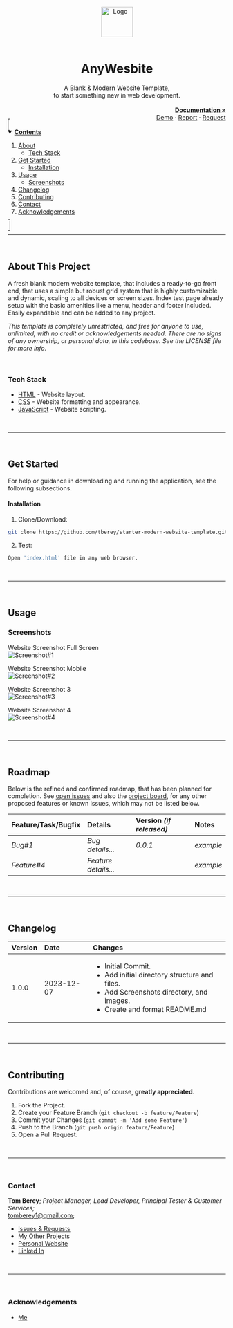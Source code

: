 <!-- PROJECT LOGO & TITLE -->
<br>
<div align="center">
  <img src="assets/images/img.png" alt="Logo" width="73" height="70">
  <br><br>
  <div align="center"><h1>AnyWesbite</h1>A Blank & Modern Website Template,<br>to start something new in web development.</div>
  <div align="right">
    <br>
    <a href="https://github.com/tberey/starter-modern-website-template/blob/main/README.md"><strong>Documentation »</strong></a>
    <br>
    <a href="#usage">Demo</a>
    ·
    <a href="https://github.com/tberey/starter-modern-website-template/issues">Report</a>
    ·
    <a href="https://github.com/tberey/starter-modern-website-template/issues">Request</a>
  </div>
</div>



<!-- TABLE OF CONTENTS -->
<details open="open" style="padding:4px;display:inline;border-width:1px;border-style:solid;">
  <summary><b style="display: inline-block"><u>Contents</u></b></summary>
    <ol>
        <li>
        <a href="#about-this-project">About</a>
        <ul>
            <li><a href="#tech-stack">Tech Stack</a></li>
        </ul>
        </li>
        <li>
        <a href="#get-started">Get Started</a>
        <ul>
            <li><a href="#installation">Installation</a></li>
        </ul>
        </li>
        <li>
          <a href="#usage">Usage</a>
          <ul>
            <li><a href="#screenshots">Screenshots</a></li>
        </ul>
        </li>
        <li><a href="#changelog">Changelog</a></li>
        <li><a href="#contributing">Contributing</a></li>
        <li><a href="#contact">Contact</a></li>
        <li><a href="#acknowledgements">Acknowledgements</a></li>
    </ol>
</details><hr><br>



<!-- ABOUT THis PROJECT -->
## About This Project
A fresh blank modern website template, that includes a ready-to-go front end, that uses a simple but robust grid system that is highly customizable and dynamic, scaling to all devices or screen sizes. Index test page already setup with the basic amenities like a menu, header and footer included. Easily expandable and can be added to any project.

*This template is completely unrestricted, and free for anyone to use, unlimited, with no credit or acknowledgements needed. There are no signs of any ownership, or personal data, in this codebase. See the LICENSE file for more info.*

<br>

### Tech Stack
* [HTML](https://www.w3.org/html/) - Website layout.
* [CSS](https://www.w3.org/Style/CSS/) - Website formatting and appearance.
* [JavaScript](https://developer.mozilla.org/en-US/docs/Web/JavaScript) - Website scripting.

<br><hr><br>



<!-- GET STARTED -->
## Get Started
For help or guidance in downloading and running the application, see the following subsections.

#### Installation
1. Clone/Download:
  ```sh
  git clone https://github.com/tberey/starter-modern-website-template.git
  ```
2. Test:
  ```sh
  Open 'index.html' file in any web browser.
  ```

<br><hr><br>



<!-- USAGE EXAMPLES -->
## Usage

### Screenshots

Website Screenshot Full Screen<br>
![Screenshot#1](https://github.com/tberey/starter-modern-website-template/blob/main/screenshots/full-screen-index.png?raw=true)

Website Screenshot Mobile<br>
![Screenshot#2](https://github.com/tberey/starter-modern-website-template/blob/main/screenshots/mobile-screen-index.png?raw=true)

Website Screenshot 3<br>
![Screenshot#3](https://github.com/tberey/starter-modern-website-template/blob/main/screenshots/full-screen-menu.png?raw=true)

Website Screenshot 4<br>
![Screenshot#4](https://github.com/tberey/starter-modern-website-template/blob/main/screenshots/full-screen-widget.png?raw=true)

<br><hr><br>



<!-- ROADMAP -->
## Roadmap
Below is the refined and confirmed roadmap, that has been planned for completion. See [open issues](https://github.com/tberey/starter-modern-website-template/issues) and also the [project board](https://github.com/tberey/starter-modern-website-template/projects), for any other proposed features or known issues, which may not be listed below.

| Feature/Task/Bugfix | Details | Version <i>(if released)</i> | Notes |
|:---|:---|:---|:---|
| <i>Bug#1</i> | <i>Bug details...</i> | <i>0.0.1</i> | <i>example</i> |
| <i>Feature#4</i> | <i>Feature details...</i> |   | <i>example</i> |

<br><hr><br>



<!-- CHANGELOG -->
## Changelog

| Version | Date | Changes |
|:---|:---|:---|
| 1.0.0 | 2023-12-07 | <ul><li>Initial Commit.</li><li>Add initial directory structure and files.</li><li>Add Screenshots directory, and images.</li><li>Create and format README.md</li></ul> |


<br><hr><br>



<!-- CONTRIBUTING -->
## Contributing
Contributions are welcomed and, of course, **greatly appreciated**.

1. Fork the Project.
2. Create your Feature Branch (`git checkout -b feature/Feature`)
3. Commit your Changes (`git commit -m 'Add some Feature'`)
4. Push to the Branch (`git push origin feature/Feature`)
5. Open a Pull Request.

<br><hr><br>



<!-- CONTACT -->
### Contact

<b>Tom Berey</b>; <i>Project Manager, Lead Developer, Principal Tester & Customer Services;</i><br>tomberey1@gmail.com;

* [Issues & Requests](https://github.com/tberey/starter-modern-website-template/issues)
* [My Other Projects](https://github.com/tberey?tab=repositories)
* [Personal Website](https://tberey.github.io/)
* [Linked In](https://uk.linkedin.com/in/thomas-berey)

<br><hr><br>

<!-- ACKNOWLEDGEMENTS -->
### Acknowledgements

* [Me](https://github.com/tberey)
